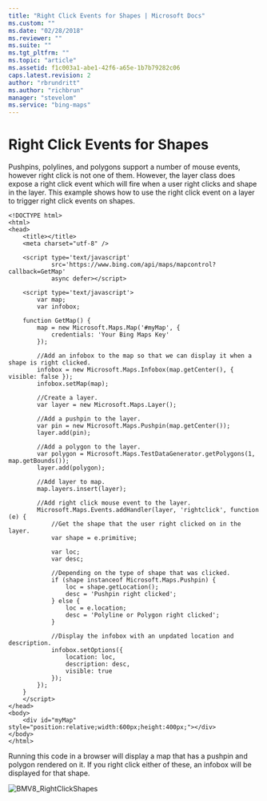 ```yaml
---
title: "Right Click Events for Shapes | Microsoft Docs"
ms.custom: ""
ms.date: "02/28/2018"
ms.reviewer: ""
ms.suite: ""
ms.tgt_pltfrm: ""
ms.topic: "article"
ms.assetid: f1c003a1-abe1-42f6-a65e-1b7b79282c06
caps.latest.revision: 2
author: "rbrundritt"
ms.author: "richbrun"
manager: "stevelom"
ms.service: "bing-maps"
---
```

# Right Click Events for Shapes
Pushpins, polylines, and polygons support a number of mouse events, however right click is not one of them. However, the layer class does expose a right click event which will fire when a user right clicks and shape in the layer. This example shows how to use the right click event on a layer to trigger right click events on shapes.

```
<!DOCTYPE html>
<html>
<head>
    <title></title>
    <meta charset="utf-8" />

    <script type='text/javascript'
            src='https://www.bing.com/api/maps/mapcontrol?callback=GetMap'
            async defer></script>

    <script type='text/javascript'>
        var map;
        var infobox;

    function GetMap() {
        map = new Microsoft.Maps.Map('#myMap', {
            credentials: 'Your Bing Maps Key'
        });

        //Add an infobox to the map so that we can display it when a shape is right clicked.
        infobox = new Microsoft.Maps.Infobox(map.getCenter(), { visible: false });
        infobox.setMap(map);

        //Create a layer.
        var layer = new Microsoft.Maps.Layer();

        //Add a pushpin to the layer.
        var pin = new Microsoft.Maps.Pushpin(map.getCenter());
        layer.add(pin);

        //Add a polygon to the layer.
        var polygon = Microsoft.Maps.TestDataGenerator.getPolygons(1, map.getBounds());
        layer.add(polygon);

        //Add layer to map.
        map.layers.insert(layer);

        //Add right click mouse event to the layer.
        Microsoft.Maps.Events.addHandler(layer, 'rightclick', function (e) {
            //Get the shape that the user right clicked on in the layer.
            var shape = e.primitive;

            var loc;
            var desc;

            //Depending on the type of shape that was clicked.
            if (shape instanceof Microsoft.Maps.Pushpin) {
                loc = shape.getLocation();
                desc = 'Pushpin right clicked';
            } else {
                loc = e.location;
                desc = 'Polyline or Polygon right clicked';
            }

            //Display the infobox with an unpdated location and description.
            infobox.setOptions({
                location: loc,
                description: desc,
                visible: true
            });
        });
    }
    </script>
</head>
<body>
    <div id="myMap" style="position:relative;width:600px;height:400px;"></div>
</body>
</html>
```

Running this code in a browser will display a map that has a pushpin and polygon rendered on it. If you right click either of these, an infobox will be displayed for that shape.

![BMV8_RightClickShapes](..//media/bmv8-rightclickshapes.PNG)
